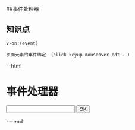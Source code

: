 ##事件处理器

 ## 知识点
    v-on:(event)

    页面元素的事件绑定 （click keyup mouseover edt.. ）


--html
<!DOCTYPE html>
<html lang="en">
<head>
    <meta charset="UTF-8">
    <meta name="viewport" content="width-device-width,initial-scale=1">
    <script src="https://unpkg.com/vue@2.6.10/dist/vue.js"></script>
    <title>lesson16-事件处理器</title>
</head>
<body>
<div id="myApp">
    <h1>事件处理器</h1>
    <input type="text" id="txtname" v-on:keyup="txtKeyup($event)">
    <button id="btnOk" v-on:click="btnClick($event)">OK </button>
</div>
<script>
    var myApp=new Vue({
        el:'#myApp',
        data:{
        },
        methods:{
            txtKeyup:function (event) {
                this.debugLog(event);
            },
            btnClick:function (event) {
                this.debugLog(event);
            },
            debugLog:function (event) {
                console.log(event.srcElement.tagName,
                    event.srcElement.id,
                    event.srcElement.innerHTML,
                    event.key?event.key:""
                );
            }
        }
    });
</script>
</body>
</html>

---end